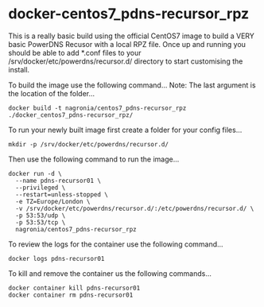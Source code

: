 # docker-centos7_pdns-recursor_rpz

This is a really basic build using the official CentOS7 image to build a VERY basic PowerDNS Recusor with a local RPZ file. Once up and running you should be able to add *.conf files to your /srv/docker/etc/powerdns/recursor.d/ directory to start customising the install. 

To build the image use the following command...
Note: The last argument is the location of the folder...

`docker build -t nagronia/centos7_pdns-recursor_rpz ./docker_centos7_pdns-recursor_rpz/`

To run your newly built image first create a folder for your config files...

`mkdir -p /srv/docker/etc/powerdns/recursor.d/`

Then use the following command to run the image...
```
docker run -d \
  --name pdns-recursor01 \
  --privileged \
  --restart=unless-stopped \
  -e TZ=Europe/London \
  -v /srv/docker/etc/powerdns/recursor.d/:/etc/powerdns/recursor.d/ \
  -p 53:53/udp \
  -p 53:53/tcp \
  nagronia/centos7_pdns-recursor_rpz
```

To review the logs for the container use the following command...

`docker logs pdns-recursor01`

To kill and remove the container us the following commands...
```
docker container kill pdns-recursor01
docker container rm pdns-recursor01
```


